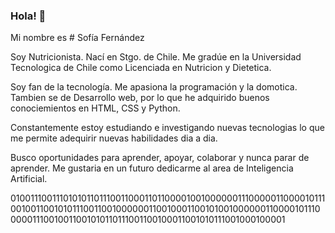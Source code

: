 ### Hola! 👋

Mi nombre es # Sofía Fernández

Soy Nutricionista. Nací en Stgo. de Chile. Me gradúe en la Universidad Tecnologica de Chile como Licenciada en Nutricion y Dietetica.

Soy fan de la tecnología. Me apasiona la programación y la domotica. Tambien se de Desarrollo web, por lo que he adquirido buenos conociemientos en HTML, CSS y Python.

Constantemente estoy estudiando e investigando nuevas tecnologias lo que me permite adequirir nuevas habilidades dia a dia.

Busco oportunidades para aprender, apoyar, colaborar y nunca parar de aprender. Me gustaria en un futuro dedicarme al area de Inteligencia Artificial.

010011100111010101101110011000110110000100100000011100000110000101110010011001010111001100100000011001000110010100100000011000010111000001110010011001010110111001100100011001010111001000100001
